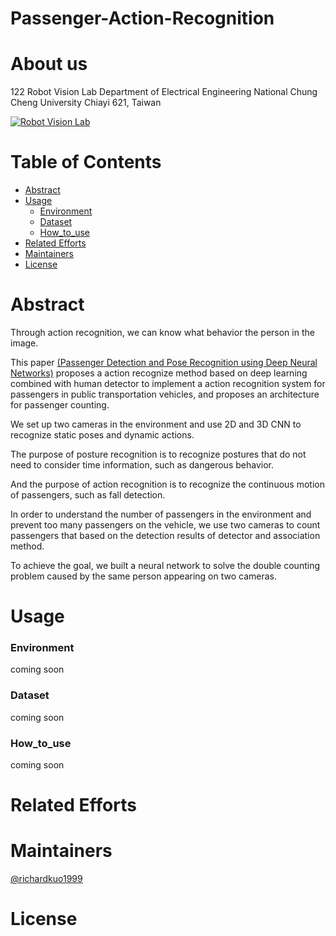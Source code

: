# Passenger-Action-Recognition
# About us
122 Robot Vision Lab Department of Electrical Engineering National Chung Cheng University Chiayi 621, Taiwan

[![Robot Vision Lab](https://img.shields.io/badge/Robot%20Vision-Lab-brightgreen.svg?style=flat-square)](https://vision.ee.ccu.edu.tw/index.php)

# Table of Contents
- [Abstract](#Abstract)
- [Usage](#usage)
	- [Environment](#environment)
	- [Dataset](#dataset)
	- [How_to_use](#how_to_use)
- [Related Efforts](#related-efforts)
- [Maintainers](#maintainers)
- [License](#license)
# Abstract
Through action recognition, we can know what behavior the person in the image. 

This paper [(Passenger Detection and Pose Recognition using Deep Neural Networks)](https://ndltd.ncl.edu.tw/cgi-bin/gs32/gsweb.cgi/login?o=dnclcdr&s=id=%22108CCU00442053%22.&searchmode=basic) proposes a action recognize method based on deep learning combined with human detector to implement a action recognition system for passengers in public transportation vehicles, and proposes an architecture for passenger counting. 

We set up two cameras in the environment and use 2D and 3D CNN to recognize static poses and dynamic actions. 

The purpose of posture recognition is to recognize postures that do not need to consider time information, such as dangerous behavior. 

And the purpose of action recognition is to recognize the continuous motion of passengers, such as fall detection. 

In order to understand the number of passengers in the environment and prevent too many passengers on the vehicle, we use two cameras to count passengers that based on the detection results of detector and association method. 

To achieve the goal, we built a neural network to solve the double counting problem caused by the same person appearing on two cameras.


# Usage
### Environment
coming soon
### Dataset
coming soon
### How_to_use
coming soon
# Related Efforts


# Maintainers
[@richardkuo1999](https://github.com/Richardkuo1999)

# License

